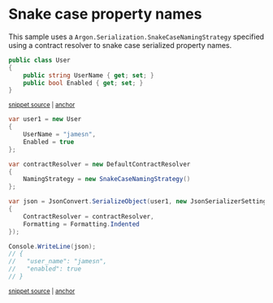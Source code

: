 # Snake case property names

This sample uses a `Argon.Serialization.SnakeCaseNamingStrategy` specified using a contract resolver to snake case serialized property names.

<!-- snippet: NamingStrategySnakeCaseTypes -->
<a id='snippet-namingstrategysnakecasetypes'></a>
```cs
public class User
{
    public string UserName { get; set; }
    public bool Enabled { get; set; }
}
```
<sup><a href='/src/Tests/Documentation/Samples/Serializer/NamingStrategySnakeCase.cs#L32-L38' title='Snippet source file'>snippet source</a> | <a href='#snippet-namingstrategysnakecasetypes' title='Start of snippet'>anchor</a></sup>
<!-- endSnippet -->

<!-- snippet: NamingStrategySnakeCaseUsage -->
<a id='snippet-namingstrategysnakecaseusage'></a>
```cs
var user1 = new User
{
    UserName = "jamesn",
    Enabled = true
};

var contractResolver = new DefaultContractResolver
{
    NamingStrategy = new SnakeCaseNamingStrategy()
};

var json = JsonConvert.SerializeObject(user1, new JsonSerializerSettings
{
    ContractResolver = contractResolver,
    Formatting = Formatting.Indented
});

Console.WriteLine(json);
// {
//   "user_name": "jamesn",
//   "enabled": true
// }
```
<sup><a href='/src/Tests/Documentation/Samples/Serializer/NamingStrategySnakeCase.cs#L43-L66' title='Snippet source file'>snippet source</a> | <a href='#snippet-namingstrategysnakecaseusage' title='Start of snippet'>anchor</a></sup>
<!-- endSnippet -->
